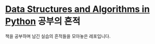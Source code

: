 # [Data Structures and Algorithms in Python](https://www.amazon.com/Structures-Algorithms-Python-Michael-Goodrich/dp/1118290275/) 공부의 흔적

책을 공부하며 남긴 실습의 흔적들을 모아놓은 레포입니다.
